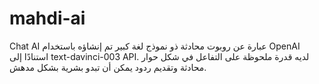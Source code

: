 # mahdi-ai
Chat AI عبارة عن روبوت محادثة ذو نموذج لغة كبير تم إنشاؤه باستخدام OpenAI استنادًا إلى text-davinci-003 API. لديه قدرة ملحوظة على التفاعل في شكل حوار محادثة وتقديم ردود يمكن أن تبدو بشرية بشكل مدهش.
